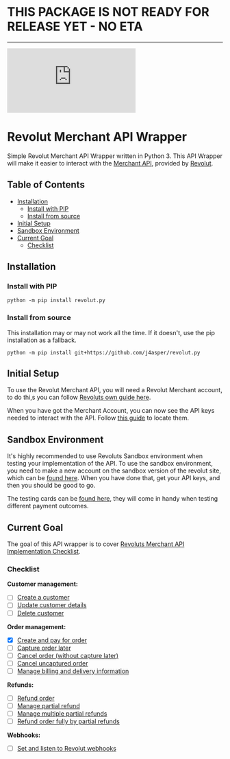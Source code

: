 # THIS PACKAGE IS NOT READY FOR RELEASE YET - NO ETA

---

[![GitHub](https://img.shields.io/github/license/j4asper/revolut.py?style=for-the-badge)](https://github.com/j4asper/revolut.py/blob/main/LICENSE)

# Revolut Merchant API Wrapper
Simple Revolut Merchant API Wrapper written in Python 3. This API Wrapper will make it easier to interact with the [Merchant API](https://developer.revolut.com/docs/accept-payments), provided by [Revolut](https://www.revolut.com/business/).

## Table of Contents

- [Installation](#installation)
  - [Install with PIP](#install-with-pip)
  - [Install from source](#install-from-source)
- [Initial Setup](#initial-setup)
- [Sandbox Environment](#sandbox-environment)
- [Current Goal](#current-goal)
  - [Checklist](#checklist)

## Installation

### Install with PIP

```console
python -m pip install revolut.py
```

### Install from source

This installation may or may not work all the time. If it doesn't, use the pip installation as a fallback.

```console
python -m pip install git+https://github.com/j4asper/revolut.py
```

## Initial Setup

To use the Revolut Merchant API, you will need a Revolut Merchant account, to do thi,s you can follow [Revoluts own guide here](https://developer.revolut.com/docs/guides/accept-payments/get-started/apply-for-a-merchant-account).

When you have got the Merchant Account, you can now see the API keys needed to interact with the API. Follow [this guide](https://developer.revolut.com/docs/guides/accept-payments/get-started/generate-the-api-key) to locate them.

## Sandbox Environment

It's highly recommended to use Revoluts Sandbox environment when testing your implementation of the API. To use the sandbox environment, you need to make a new account on the sandbox version of the revolut site, which can be [found here](https://sandbox-business.revolut.com/signup). When you have done that, get your API keys, and then you should be good to go.

The testing cards can be [found here](https://developer.revolut.com/docs/guides/accept-payments/get-started/test-in-the-sandbox-environment/test-cards), they will come in handy when testing different payment outcomes.

## Current Goal

The goal of this API wrapper is to cover [Revoluts Merchant API Implementation Checklist](https://developer.revolut.com/docs/guides/accept-payments/get-started/implementation-checklists).

### Checklist

**Customer management:**

- [ ] [Create a customer](https://github.com/j4asper/revolut.py/issues/15)
- [ ] [Update customer details](https://github.com/j4asper/revolut.py/issues/2)
- [ ] [Delete customer](https://github.com/j4asper/revolut.py/issues/3)

**Order management:**

- [x] [Create and pay for order](https://github.com/j4asper/revolut.py/issues/4)
- [ ] [Capture order later](https://github.com/j4asper/revolut.py/issues/5)
- [ ] [Cancel order (without capture later)](https://github.com/j4asper/revolut.py/issues/6)
- [ ] [Cancel uncaptured order](https://github.com/j4asper/revolut.py/issues/7)
- [ ] [Manage billing and delivery information](https://github.com/j4asper/revolut.py/issues/8)

**Refunds:**

- [ ] [Refund order](https://github.com/j4asper/revolut.py/issues/9)
- [ ] [Manage partial refund](https://github.com/j4asper/revolut.py/issues/10)
- [ ] [Manage multiple partial refunds](https://github.com/j4asper/revolut.py/issues/11)
- [ ] [Refund order fully by partial refunds](https://github.com/j4asper/revolut.py/issues/12)

**Webhooks:**

- [ ] [Set and listen to Revolut webhooks](https://github.com/j4asper/revolut.py/issues/13)

